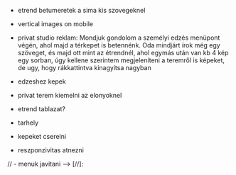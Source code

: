 - etrend betumeretek a sima kis szovegeknel
- vertical images on mobile
- privat studio reklam: Mondjuk gondolom a személyi edzés menüpont végén, ahol majd a térkepet is betennénk. Oda mindjárt írok még egy szöveget, és majd ott mint az étrendnél, ahol egymás után van kb 4 kép egy sorban, úgy kellene szerintem megjeleníteni a teremről is képeket, de ugy, hogy rákkattintva kinagyítsa nagyban

- edzeshez kepek
- privat terem kiemelni az elonyoknel
- etrend tablazat?
- tarhely
- kepeket cserelni
- reszponzivitas atnezni
<!-- - edzeshez terkep -->
<!-- - core training szoveg -->
<!-- - Ennél kérlek áttudnád írni majd, hogy ,,Személyre szabott" , ennyi legyen csak, nem kell a 100%-ban, és a % jelet letudnám cserélni egy ,,100" jelre vagy valami hasonlóra? (edzes cards) -->
<!-- -  email cimet beallitani -->
<!-- - minden kartya kapjon narancs keretet -->
<!-- - cards egy sorba a tobbivel
<!-- - resolve the font awesome issue -->
// - menuk javitani -->
[//]: <comment>